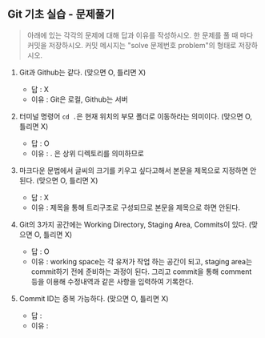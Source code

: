 ## Git 기초 실습 - 문제풀기

> 아래에 있는 각각의 문제에 대해 답과 이유를 작성하시오.
> 한 문제를 풀 때 마다 커밋을 저장하시오. 커밋 메시지는 "solve 문제번호 problem"의 형태로 저장하시오.



1. Git과 Github는 같다. (맞으면 O, 틀리면 X)

   - 답 : X
   - 이유 : Git은 로컬, Github는 서버

   

2. 터미널 명령어 `cd .`은 현재 위치의 부모 폴더로 이동하라는 의미이다. (맞으면 O, 틀리면 X)

   - 답 : O
   - 이유 : . 은 상위 디렉토리를 의미하므로



3. 마크다운 문법에서 글씨의 크기를 키우고 싶다고해서 본문을 제목으로 지정하면 안된다. (맞으면 O, 틀리면 X)
   - 답 : X
   - 이유 : 제목을 통해 트리구조로 구성되므로 본문을 제목으로 하면 안된다.



4. Git의 3가지 공간에는 Working Directory, Staging Area, Commits이 있다. (맞으면 O, 틀리면 X)
   - 답 : O
   - 이유 : working space는 각 유저가 작업 하는 공간이 되고, staging area는 commit하기 전에 준비하는 과정이 된다.
   그리고 commit을 통해 comment 등을 이용해 수정내역과 같은 사항을 입력하여 기록한다. 



5. Commit ID는 중복 가능하다. (맞으면 O, 틀리면 X)
   - 답 :
   - 이유 :